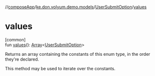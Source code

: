 //[composeApp](../../../index.md)/[ke.don.volyum.demo.models](../index.md)/[UserSubmitOption](index.md)/[values](values.md)

# values

[common]\
fun [values](values.md)(): [Array](https://kotlinlang.org/api/core/kotlin-stdlib/kotlin/-array/index.html)&lt;[UserSubmitOption](index.md)&gt;

Returns an array containing the constants of this enum type, in the order they're declared.

This method may be used to iterate over the constants.